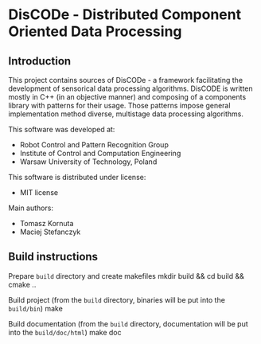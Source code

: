 DisCODe - Distributed Component Oriented Data Processing 
========================================================

Introduction
------------

This project contains sources of DisCODe - a framework facilitating the development of sensorical data processing algorithms. DisCODE is written mostly in C++ (in an objective manner) and composing of a components library with patterns for their usage. Those patterns impose general implementation method diverse, multistage data processing algorithms.

This software was developed at:

* Robot Control and Pattern Recognition Group
* Institute of Control and Computation Engineering
* Warsaw University of Technology, Poland

This software is distributed under license:

* MIT license

Main authors:

* Tomasz Kornuta
* Maciej Stefanczyk
  
  
Build instructions
------------------

Prepare `build` directory and create makefiles 
	mkdir build && cd build && cmake .. 

Build project (from the `build` directory, binaries will be put into the `build/bin`)
	make

Build documentation (from the `build` directory, documentation will be put into the `build/doc/html`)
	make doc 

